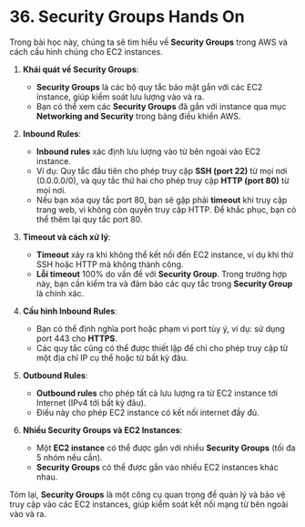 # 36. Security Groups Hands On
Trong bài học này, chúng ta sẽ tìm hiểu về **Security Groups** trong AWS và cách cấu hình chúng cho EC2 instances.

1. **Khái quát về Security Groups**:

   * **Security Groups** là các bộ quy tắc bảo mật gắn với các EC2 instance, giúp kiểm soát lưu lượng vào và ra.
   * Bạn có thể xem các **Security Groups** đã gắn với instance qua mục **Networking and Security** trong bảng điều khiển AWS.

2. **Inbound Rules**:

   * **Inbound rules** xác định lưu lượng vào từ bên ngoài vào EC2 instance.
   * Ví dụ: Quy tắc đầu tiên cho phép truy cập **SSH (port 22)** từ mọi nơi (0.0.0.0/0), và quy tắc thứ hai cho phép truy cập **HTTP (port 80)** từ mọi nơi.
   * Nếu bạn xóa quy tắc port 80, bạn sẽ gặp phải **timeout** khi truy cập trang web, vì không còn quyền truy cập HTTP. Để khắc phục, bạn có thể thêm lại quy tắc port 80.

3. **Timeout và cách xử lý**:

   * **Timeout** xảy ra khi không thể kết nối đến EC2 instance, ví dụ khi thử SSH hoặc HTTP mà không thành công.
   * **Lỗi timeout** 100% do vấn đề với **Security Group**. Trong trường hợp này, bạn cần kiểm tra và đảm bảo các quy tắc trong **Security Group** là chính xác.

4. **Cấu hình Inbound Rules**:

   * Bạn có thể định nghĩa port hoặc phạm vi port tùy ý, ví dụ: sử dụng port 443 cho **HTTPS**.
   * Các quy tắc cũng có thể được thiết lập để chỉ cho phép truy cập từ một địa chỉ IP cụ thể hoặc từ bất kỳ đâu.

5. **Outbound Rules**:

   * **Outbound rules** cho phép tất cả lưu lượng ra từ EC2 instance tới Internet (IPv4 tới bất kỳ đâu).
   * Điều này cho phép EC2 instance có kết nối internet đầy đủ.

6. **Nhiều Security Groups và EC2 Instances**:

   * Một **EC2 instance** có thể được gắn với nhiều **Security Groups** (tối đa 5 nhóm nếu cần).
   * **Security Groups** có thể được gắn vào nhiều EC2 instances khác nhau.

Tóm lại, **Security Groups** là một công cụ quan trọng để quản lý và bảo vệ truy cập vào các EC2 instances, giúp kiểm soát kết nối mạng từ bên ngoài vào và ra.
